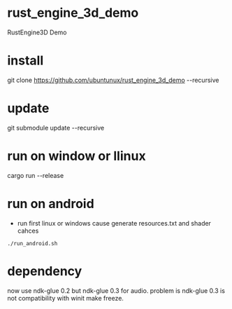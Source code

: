 # rust_engine_3d_demo
RustEngine3D Demo

# install
git clone https://github.com/ubuntunux/rust_engine_3d_demo --recursive

# update
git submodule update --recursive

# run on window or llinux
cargo run --release

# run on android
- run first linux or windows cause generate resources.txt and shader cahces
```
./run_android.sh
```

# dependency
now use ndk-glue 0.2 but ndk-glue 0.3 for audio.
problem is ndk-glue 0.3 is not compatibility with winit make freeze.
